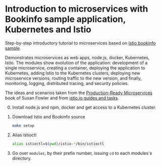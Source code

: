 # Introduction to microservices with Bookinfo sample application, Kubernetes and Istio
Step-by-step introductory tutorial to microservices based on [Istio bookinfo sample](https://istio.io/docs/guides/bookinfo.html).


Demonstrates microservices as web apps, node.js, docker, Kubernetes, Istio. The modules show evolution of the application: development of a single microservice, creating a container, deploying the application to Kubernetes, adding Istio to the Kubernetes clusters, deploying new microservice versions, routing traffic to the new version, and finally, monitoring, logging, distributed tracing, and security policies.

The ideas and scenarios taken from the [Production-Ready Microservices](http://shop.oreilly.com/product/0636920053675.do) book of Susan Fowler and from [istio.io guides and tasks](https://istio.io).

0. Install node.js and npm, docker and get access to a Kubernetes cluster.

1. Download Istio and Bookinfo source
   ```bash
   make setup
   ```
1. Alias istioctl
   ```bash
   alias istioctl=$(pwd)/istio-*/bin/istioctl
   ```
2. Go over `modules`, by their prefix number, issuing `cd` to each modules's directory.
